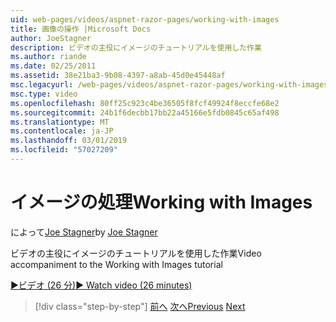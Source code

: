 ```yaml
---
uid: web-pages/videos/aspnet-razor-pages/working-with-images
title: 画像の操作 |Microsoft Docs
author: JoeStagner
description: ビデオの主役にイメージのチュートリアルを使用した作業
ms.author: riande
ms.date: 02/25/2011
ms.assetid: 38e21ba3-9b08-4397-a8ab-45d0e45448af
msc.legacyurl: /web-pages/videos/aspnet-razor-pages/working-with-images
msc.type: video
ms.openlocfilehash: 80ff25c923c4be36505f8fcf49924f8eccfe68e2
ms.sourcegitcommit: 24b1f6decbb17bb22a45166e5fdb0845c65af498
ms.translationtype: MT
ms.contentlocale: ja-JP
ms.lasthandoff: 03/01/2019
ms.locfileid: "57027209"
---
```

<a name="working-with-images"></a><span data-ttu-id="1c8b3-103">イメージの処理</span><span class="sxs-lookup"><span data-stu-id="1c8b3-103">Working with Images</span></span>
====================
<span data-ttu-id="1c8b3-104">によって[Joe Stagner](https://github.com/JoeStagner)</span><span class="sxs-lookup"><span data-stu-id="1c8b3-104">by [Joe Stagner](https://github.com/JoeStagner)</span></span>

<span data-ttu-id="1c8b3-105">ビデオの主役にイメージのチュートリアルを使用した作業</span><span class="sxs-lookup"><span data-stu-id="1c8b3-105">Video accompaniment to the Working with Images tutorial</span></span>

[<span data-ttu-id="1c8b3-106">&#9654;ビデオ (26 分)</span><span class="sxs-lookup"><span data-stu-id="1c8b3-106">&#9654; Watch video (26 minutes)</span></span>](https://channel9.msdn.com/Blogs/ASP-NET-Site-Videos/working-with-images)

> [!div class="step-by-step"]
> <span data-ttu-id="1c8b3-107">[前へ](working-with-files.md)
> [次へ](working-with-video.md)</span><span class="sxs-lookup"><span data-stu-id="1c8b3-107">[Previous](working-with-files.md)
[Next](working-with-video.md)</span></span>
